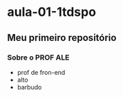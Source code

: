 # aula-01-1tdspo
## Meu primeiro repositório

### Sobre o PROF ALE 

- prof de fron-end
- alto
- barbudo
